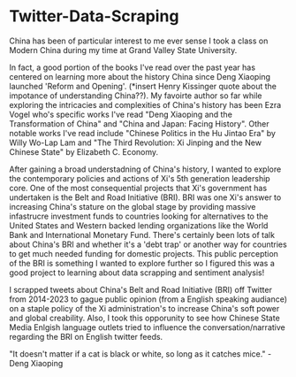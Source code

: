 # Twitter-Data-Scraping

China has been of particular interest to me ever sense I took a class on Modern China during my time at Grand Valley State University. 

In fact, a good portion of the books I've read over the past year has centered on learning more about the history China since Deng Xiaoping launched 'Reform and Opening'. (*insert Henry Kissinger quote about the impotance of understanding China??). My favoirte author so far while exploring the intricacies and complexities of China's history has been Ezra Vogel who's specific works I've read "Deng Xiaoping and the Transformation of China" and "China and Japan: Facing History". Other notable works I've read include "Chinese Politics in the Hu Jintao Era" by Willy Wo-Lap Lam  and "The Third Revolution: Xi Jinping and the New Chinese State" by Elizabeth C. Economy. 

After gaining a broad understadning of China's history, I wanted to explore the contemporary policies and actions of Xi's 5th generation leadership core. One of the most consequential projects that Xi's government has undertaken is the Belt and Road Initiative (BRI). BRI was one Xi's answer to increasing China's stature on the global stage by providing massive infastrucre investment funds to countries looking for alternatives to the United States and Western backed lending organizations like the World Bank and International Monetary Fund. There's certainly been lots of talk about China's BRI and whether it's a 'debt trap' or another way for countries to get much needed funding for domestic projects. This public perception of the BRI is something I wanted to explore further so I figured this was a good project to learning about data scrapping and sentiment analysis!   

I scrapped tweets about China's Belt and Road Initiative (BRI) off Twitter from 2014-2023 to gague public opinion (from a English speaking audiance) on a staple policy of the Xi administration's to increase China's soft power and global creability. Also, I took this opporunity to see how Chinese State Media Enlgish language outlets tried to influence the conversation/narrative regarding the BRI on English twitter feeds. 

"It doesn't matter if a cat is black or white, so long as it catches mice." - Deng Xiaoping
